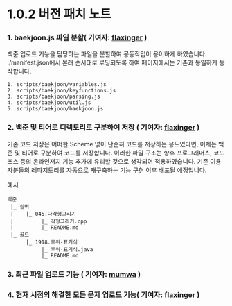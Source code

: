 # 1.0.2 버전 패치 노트

### 1. baekjoon.js 파일 분할( 기여자: [flaxinger](https://github.com/flaxinger) )

백준 업로드 기능을 담당하는 파일을 분할하여 공동작업이 용이하게 하였습니다.
./manifest.json에서 본래 순서대로 로딩되도록 하여 페이지에서는 기존과 동일하게 동작합니다.
````
1. scripts/baekjoon/variables.js
2. scripts/baekjoon/keyfunctions.js
3. scripts/baekjoon/parsing.js
4. scripts/baekjoon/util.js
5. scripts/baekjoon/baekjoon.js
````

### 2. 백준 및 티어로 디렉토리로 구분하여 저장 ( 기여자: [flaxinger](https://github.com/flaxinger) )

기존 코드 저장은 어떠한 Scheme 없이 단순히 코드를 저장하는 용도였다면, 이제는 백준 및 티어로 구분하여 코드를 저장합니다. 
이러한 파일 구조는 향후 프로그래머스, 코드포스 등의 온라인저지 기능 추가에 유리할 것으로 생각되어 적용하였습니다.
기존 이용자분들의 레파지토리를 자동으로 재구축하는 기능 구현 이후 배포될 예정입니다.

예시
```
백준
 |_ 실버
 |    |_ 045.다각형그리기
 |         |_ 각형그리기.cpp
 |         |_ README.md
 |_ 골드
      |_ 1918.후위-표기식
           |_ 후위-표기식.java
           |_ README.md   
```

### 3. 최근 파일 업로드 기능 ( 기여자: [mumwa](https://github.com/mumwa) )


### 4. 현재 시점의 해결한 모든 문제 업로드 기능( 기여자: [flaxinger](https://github.com/flaxinger) )



